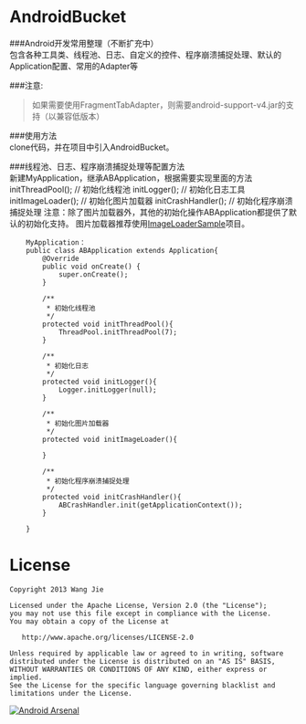 AndroidBucket
=============

###Android开发常用整理（不断扩充中）<br/>包含各种工具类、线程池、日志、自定义的控件、程序崩溃捕捉处理、默认的Application配置、常用的Adapter等

###注意: <br/>
> 如果需要使用FragmentTabAdapter，则需要android-support-v4.jar的支持（以兼容低版本）

###使用方法<br/>
        clone代码，并在项目中引入AndroidBucket。

###线程池、日志、程序崩溃捕捉处理等配置方法<br/>
        新建MyApplication，继承ABApplication，根据需要实现里面的方法
        initThreadPool(); // 初始化线程池
        initLogger(); // 初始化日志工具
        initImageLoader(); // 初始化图片加载器
        initCrashHandler(); // 初始化程序崩溃捕捉处理
        注意：除了图片加载器外，其他的初始化操作ABApplication都提供了默认的初始化支持。
        图片加载器推荐使用[ImageLoaderSample](https://github.com/wangjiegulu/ImageLoaderSample)项目。

        MyApplication：
        public class ABApplication extends Application{
            @Override
            public void onCreate() {
                super.onCreate();
            }

            /**
             * 初始化线程池
             */
            protected void initThreadPool(){
                ThreadPool.initThreadPool(7);
            }

            /**
             * 初始化日志
             */
            protected void initLogger(){
                Logger.initLogger(null);
            }

            /**
             * 初始化图片加载器
             */
            protected void initImageLoader(){

            }

            /**
             * 初始化程序崩溃捕捉处理
             */
            protected void initCrashHandler(){
                ABCrashHandler.init(getApplicationContext());
            }

        }

License
=======

    Copyright 2013 Wang Jie

    Licensed under the Apache License, Version 2.0 (the "License");
    you may not use this file except in compliance with the License.
    You may obtain a copy of the License at

       http://www.apache.org/licenses/LICENSE-2.0

    Unless required by applicable law or agreed to in writing, software
    distributed under the License is distributed on an "AS IS" BASIS,
    WITHOUT WARRANTIES OR CONDITIONS OF ANY KIND, either express or implied.
    See the License for the specific language governing blacklist and
    limitations under the License.



[![Android Arsenal](https://img.shields.io/badge/Android%20Arsenal-AndroidBucket-brightgreen.svg?style=flat)](http://android-arsenal.com/details/1/1579)
